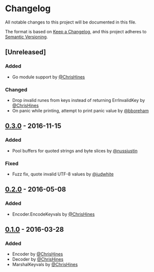 # Changelog
All notable changes to this project will be documented in this file.

The format is based on [Keep a Changelog](https://keepachangelog.com/en/1.0.0/),
and this project adheres to [Semantic Versioning](https://semver.org/spec/v2.0.0.html).

## [Unreleased]

### Added
- Go module support by [@ChrisHines]

### Changed
- Drop invalid runes from keys instead of returning ErrInvalidKey by [@ChrisHines]
- On panic while printing, attempt to print panic value by [@bboreham]

## [0.3.0] - 2016-11-15
### Added
- Pool buffers for quoted strings and byte slices by [@nussjustin]
### Fixed
- Fuzz fix, quote invalid UTF-8 values by [@judwhite]

## [0.2.0] - 2016-05-08
### Added
- Encoder.EncodeKeyvals by [@ChrisHines]

## [0.1.0] - 2016-03-28
### Added
- Encoder by [@ChrisHines]
- Decoder by [@ChrisHines]
- MarshalKeyvals by [@ChrisHines]

[0.3.0]: https://github.com/go-logfmt/logfmt/compare/v0.2.0...v0.3.0
[0.2.0]: https://github.com/go-logfmt/logfmt/compare/v0.1.0...v0.2.0
[0.1.0]: https://github.com/go-logfmt/logfmt/commits/v0.1.0

[@ChrisHines]: https://github.com/ChrisHines
[@bboreham]: https://github.com/bboreham
[@judwhite]: https://github.com/judwhite
[@nussjustin]: https://github.com/nussjustin
